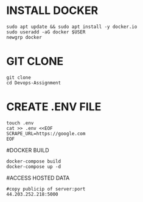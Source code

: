 # INSTALL DOCKER 
```
sudo apt update && sudo apt install -y docker.io
sudo useradd -aG docker $USER
newgrp docker
```
# GIT CLONE
```
git clone 
cd Devops-Assignment

```
# CREATE .ENV FILE

```
touch .env
cat >> .env <<EOF
SCRAPE_URL=https://google.com
EOF
```
#DOCKER BUILD

```
docker-compose build
docker-compose up -d

```
#ACCESS HOSTED DATA

```
#copy publicip of server:port
44.203.252.218:5000

```
